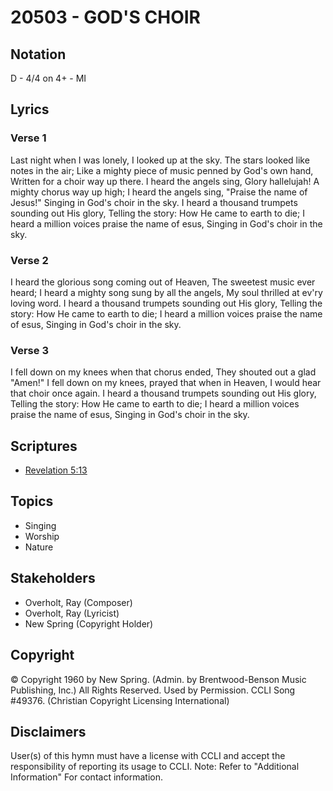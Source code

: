 # 20503 - GOD'S CHOIR

## Notation

D - 4/4 on 4+ - MI

## Lyrics

### Verse 1

Last night when I was lonely, I looked up at the sky. The stars looked like notes in the air; Like a mighty piece of music penned by God's own hand, Written for a choir way up there. I heard the angels sing, Glory hallelujah! A mighty chorus way up high; I heard the angels sing, "Praise the name of Jesus!" Singing in God's choir in the sky. I heard a thousand trumpets sounding out His glory, Telling the story: How He came to earth to die; I heard a million voices praise the name of esus, Singing in God's choir in the sky.

### Verse 2

I heard the glorious song coming out of Heaven, The sweetest music ever heard; I heard a mighty song sung by all the angels, My soul thrilled at ev'ry loving word. I heard a thousand trumpets sounding out His glory, Telling the story: How He came to earth to die; I heard a million voices praise the name of esus, Singing in God's choir in the sky.

### Verse 3

I fell down on my knees when that chorus ended, They shouted out a glad "Amen!" I fell down on my knees, prayed that when in Heaven, I would hear that choir once again. I heard a thousand trumpets sounding out His glory, Telling the story: How He came to earth to die; I heard a million voices praise the name of esus, Singing in God's choir in the sky.


## Scriptures

- [Revelation 5:13](https://www.biblegateway.com/passage/?search=Revelation%205%3A13)

## Topics

- Singing
- Worship
- Nature

## Stakeholders

- Overholt, Ray (Composer)
- Overholt, Ray (Lyricist)
- New Spring (Copyright Holder)

## Copyright

© Copyright 1960 by New Spring. (Admin. by Brentwood-Benson Music Publishing, Inc.) All Rights Reserved. Used by Permission. CCLI Song #49376.
(Christian Copyright Licensing International)

## Disclaimers

User(s) of this hymn must have a license with CCLI and accept the responsibility of reporting its usage to CCLI.
Note: Refer to "Additional Information" For contact information.

